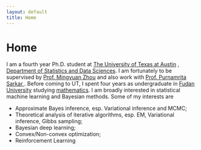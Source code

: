 ```yaml
---
layout: default
title: Home
---
```


<div>
 <h1 class="page-title">Home</h1>
</div>

<div>
<div class="row">
  <p>
  I am a fourth year Ph.D. student at
  <a href="https://www.utexas.edu">The University of Texas at Austin</a> , <a href="https://stat.utexas.edu">Department of Statistics and Data Sciences</a>. I am fortunately to be supervised by
  <a href="https://mingyuanzhou.github.io">Prof. Mingyuan Zhou</a> and also work with   <a href="https://psarkar.github.io"> Prof. Purnamrita Sarkar </a>.  Before coming to UT, I spent four years as undergraduate in <a href="http://www.fudan.edu.cn/en/"> Fudan University</a> studying <a href="http://math.fudan.edu.cn/olden/Index.htm"> mathematics</a>.
  I am broadly interested in statistical machine learning and Bayesian methods. Some of my interests are 
  <p>
  <ul>
  <li> Approximate Bayes inference, esp. Variational inference and MCMC; </li>
  <li> Theoretical analysis of iterative algorithms, esp. EM, Variational inference, Gibbs sampling; </li>
  <li> Bayesian deep learning; </li>
  <li> Convex/Non-convex optimization; </li>
  <li> Reinforcement Learning </li>
  </ul>

